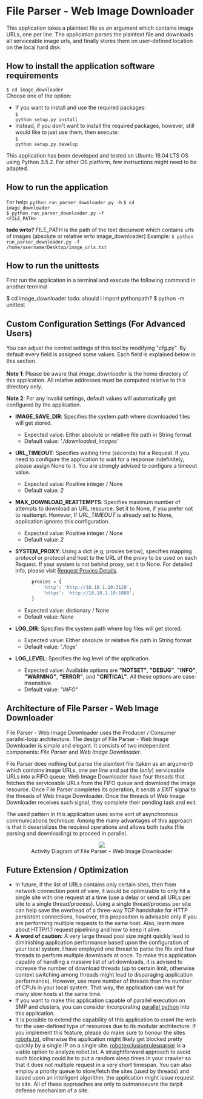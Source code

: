 # File Parser - Web Image Downloader
This application takes a plaintext file as an argument which contains image URLs, one per line. The application parses the
plaintext file and downloads all serviceable image urls, and finally stores them on user-defined location on the local hard disk.
 

## How to install the application software requirements
<code>$ cd image_downloader</code><br>
Choose one of the option:
* If you want to install and use the required packages:<br>
<code>$ python setup.py install</code>
* Instead, if you don't want to install the required packages, however, still would like to just use them, then execute:<br>
<code>$ python setup.py develop</code>

This application has been developed and tested on Ubuntu 16.04 LTS OS using Python 3.5.2. For other OS platform, few instructions might need to be adapted.

## How to run the application
For help:
<code>python run_parser_downloader.py -h</code> 
<code>$ cd image_downloader</code><br>
<code>$ python run_parser_downloader.py -f <FILE_PATH></code>

**todo wrto?**
FILE_PATH is the path of the text document which contains urls of images (absolute or relative wrto image_downloader)
Example:  <code>$ python run_parser_downloader.py -f /home/username/Desktop/image_urls.txt</code>


## How to run the unittests
First run the application in a terminal and execute the following command in another terminal 

$ cd image_downloader
todo: should i import pythonpath? 
$ python -m unittest

## Custom Configuration Settings (For Advanced Users)
You can adjust the control settings of this tool by modifying "cfg.py". By default every field is assigned some values.
Each field is explained below in this section. <br><br>
**Note 1**: Please be aware that _image_downloader_ is the home directory of this application. All relative addresses must be computed
relative to this directory only.

**Note 2**: For any invalid settings, default values will automatically get configured by the application.

* **IMAGE_SAVE_DIR**: Specifies the system path where downloaded files will get stored.
    * Expected value: Either absolute or relative file path in String format
    * Default value: _'./downloaded_images'_
    
* **URL_TIMEOUT**: Specifies waiting time (seconds) for a Request.  If you need to configure the application to wait for a response indefinitely, please assign None to it. You are strongly advised to configure a timeout value.
    * Expected value: Positive integer / None
    * Default value: _2_    
    
* **MAX_DOWNLOAD_REATTEMPTS**: Specifies maximum number of attempts to download an URL resource. Set it to None, if you prefer not to reattempt. However, If _URL_TIMEOUT_ is
already set to None, application ignores this configuration.
    * Expected value: Positive integer / None
    * Default value: _2_    



* **SYSTEM_PROXY**: Using a dict (e.g; proxies below), specifies mapping protocol or protocol and host to the URL of the proxy to be used on each Request. If your system is not behind proxy, set it to None.
For detailed info, please visit [Request Proxies Details](http://docs.python-requests.org/en/master/user/advanced/#proxies).
    ```python
          proxies = {
              'http': 'http://10.10.1.10:3128',
              'https': 'http://10.10.1.10:1080',
          }
  ```
        
     
    * Expected value: dictionary / None
    * Default value: _None_

* **LOG_DIR**: Specifies the system path where log files will get stored.
    * Expected value: Either absolute or relative file path in String format
    * Default value: _'./logs'_
 
* **LOG_LEVEL**:  Specifies the log level of the application.
    * Expected value: Available options are __"NOTSET"__, __"DEBUG"__, __"INFO"__, __"WARNING"__, __"ERROR"__, and __"CRITICAL"__. All these options are case-insensitive.
    * Default value: _"INFO"_


## Architecture of File Parser - Web Image Downloader
File Parser - Web Image Downloader uses the Producer / Consumer parallel-loop architecture. The design of File Parser - Web Image Downloader
is simple and elegant. It consists of two independent components: *File Parser* and *Web Image Downloader*.

File Parser does nothing but parse the plaintext file (taken as an argument) which contains image URLs, one per line and put the (*only*)
serviceable URLs into a FIFO queue. Web Image Downloader have four threads that fetches the serviceable URLs from the FIFO queue and download the
image resource. Once File Parser completes its operation, it sends a *EXIT* signal to the threads of Web Image Downloader. Once the threads
of Web Image Downloader receives such signal, they complete their pending task and exit.
 
The used pattern in this application uses some sort of asynchronous communications technique. Among the many advantages of this approach
is that it deserializes the required operations and allows both tasks (file parsing and downloading) to proceed in parallel.

<p align="center">
  <img src="documentation/app_activity_diagram.jpg">
  <br>Activity Diagram of File Parser - Web Image Downloader<br>
</p>

## Future Extension / Optimization
* In future, if the list of URLs contains only certain sites, then from network connection point of view, 
it would be optimizable to only hit a single site with one request at a time (use a delay or send
all URLs per site to a single thread/process). Using a single thread/process per site can help save
the overhead of a three-way TCP handshake for HTTP persistent connections, however, this proposition is 
advisable only if you are performing multiple requests to the same host. Also, learn more about HTTP/1.1 request
pipelining and how to keep it alive.
* **A word of caution:** A very large thread pool size might quickly lead to diminishing application
performance based upon the configuration of your local system. I have employed one thread to parse the
file and four threads to perform multiple downloads at once. To make this application capable of
handling a massive list of url downloads, it is advised to increase the number of download threads
(up to certain limit, 
 otherwise context switching among threads might lead to disparaging application performance).
 However, use more number of threads than the number of CPUs in your local system. That way, 
 the application can wait for many slow hosts at the same time.
* If you want to make this application capable of parallel execution on SMP and clusters, you can 
 consider incorporating [parallel python](https://www.parallelpython.com/) into this application.
 * It is possible to extend the capability of this application to crawl the web for the user-defined type
of resources due to its modular architecture. If you implement this feature, please do make sure to
honour the sites [robots.txt](http://www.robotstxt.org/robotstxt.html), otherwise the application
might likely get blocked pretty quickly by a single IP on a single site. [robotexclusionrulesparser](https://pypi.python.org/pypi/robotexclusionrulesparser) is 
a viable option to analyze robot.txt. A straightforward approach to avoid such blocking could be to
put a random sleep times in your crawler so that it does not multiple
request in a very short timespan. You can also employ a priority queue to store/fetch the sites
(used by threads) and based upon an intelligent algorithm, the application might issue request to
site. All of these approaches are only to outmanoeuvre the tarpit defense  mechanism of a site.  